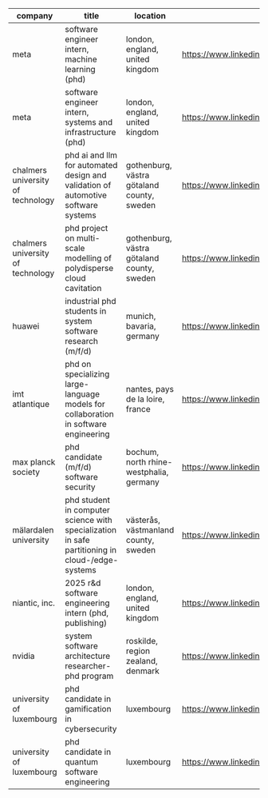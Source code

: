 |company|title|location|link|
|---|---|---|---|
|meta|software engineer intern, machine learning (phd)|london, england, united kingdom|https://www.linkedin.com/jobs/view/4049154592|
|meta|software engineer intern, systems and infrastructure (phd)|london, england, united kingdom|https://www.linkedin.com/jobs/view/4049157332|
|chalmers university of technology|phd ai and llm for automated design and validation of automotive software systems|gothenburg, västra götaland county, sweden|https://www.linkedin.com/jobs/view/4088716600|
|chalmers university of technology|phd project on multi-scale modelling of polydisperse cloud cavitation|gothenburg, västra götaland county, sweden|https://www.linkedin.com/jobs/view/4081321547|
|huawei|industrial phd students in system software research (m/f/d)|munich, bavaria, germany|https://www.linkedin.com/jobs/view/3664562551|
|imt atlantique|phd on specializing large-language models for collaboration in software engineering|nantes, pays de la loire, france|https://www.linkedin.com/jobs/view/4096507876|
|max planck society|phd candidate (m/f/d)  software security|bochum, north rhine-westphalia, germany|https://www.linkedin.com/jobs/view/4091989904|
|mälardalen university|phd student in computer science with specialization in safe partitioning in cloud-/edge-systems|västerås, västmanland county, sweden|https://www.linkedin.com/jobs/view/4073785974|
|niantic, inc.|2025 r&d software engineering intern (phd, publishing)|london, england, united kingdom|https://www.linkedin.com/jobs/view/4086263893|
|nvidia|system software architecture researcher- phd program|roskilde, region zealand, denmark|https://www.linkedin.com/jobs/view/4053602369|
|university of luxembourg|phd candidate in gamification in cybersecurity|luxembourg|https://www.linkedin.com/jobs/view/4079203049|
|university of luxembourg|phd candidate in quantum software engineering|luxembourg|https://www.linkedin.com/jobs/view/4078636832|